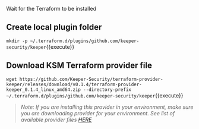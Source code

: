 Wait for the Terraform to be installed

## Create local plugin folder
`mkdir -p ~/.terraform.d/plugins/github.com/keeper-security/keeper`{{execute}}

## Download KSM Terraform provider file
`wget https://github.com/Keeper-Security/terraform-provider-keeper/releases/download/v0.1.4/terraform-provider-keeper_0.1.4_linux_amd64.zip --directory-prefix ~/.terraform.d/plugins/github.com/keeper-security/keeper`{{execute}}

 > *Note: If you are installing this provider in your environment, make sure you are downloading provider for your environment. See list of available provider files [HERE](https://github.com/Keeper-Security/terraform-provider-keeper/releases)*
